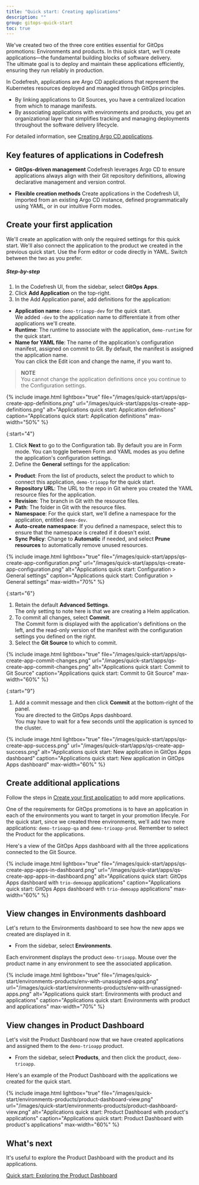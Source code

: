 ```yaml
---
title: "Quick start: Creating applications"
description: ""
group: gitops-quick-start
toc: true
---
```


We've created two of the three core entities essential for GitOps promotions: Environments and products. In this quick start, we'll create applications—the fundamental building blocks of software delivery.  
The ultimate goal is to deploy and maintain these applications efficiently, ensuring they run reliably in production.

In Codefresh, applications are Argo CD applications that represent the Kubernetes resources deployed and managed through GitOps principles. 
* By linking applications to Git Sources, you have a centralized location from which to manage manifests. 
* By associating applications with environments and products, you get an organizational layer that simplifies tracking and managing deployments throughout the software delivery lifecycle.

For detailed information, see [Creating Argo CD applications]({{site.baseurl}}/docs/deployments/gitops/create-application/).


## Key features of applications in Codefresh


* **GitOps-driven management**
  Codefresh leverages Argo CD to ensure applications always align with their Git repository definitions, allowing declarative management and version control.

* **Flexible creation methods**
  Create applications in the Codefresh UI, imported from an existing Argo CD instance, defined programmatically using YAML, or in our intuitive Form modes.



## Create your first application
We'll create an application with only the required settings for this quick start. We'll also connect the application to the product we created in the previous quick start. 
Use the Form editor or code directly in YAML. Switch between the two as you prefer. 

##### Step-by-step
1. In the Codefresh UI, from the sidebar, select **GitOps Apps**.
1. Click **Add Application** on the top-right.
1. In the Add Application panel, add definitions for the application:
  * **Application name**: `demo-trioapp-dev` for the quick start.  
    We added `-dev` to the application name to differentiate it from other applications we'll create.
  * **Runtime**: The runtime to associate with the application, `demo-runtime` for the quick start.  
  * **Name for YAML file**: The name of the application's configuration manifest, assigned on commit to Git. By default, the manifest is assigned the application name.  
    You can click the Edit icon and change the name, if you want to.

  >**NOTE**  
  You cannot change the application definitions once you continue to the Configuration settings.

{% include 
   image.html 
   lightbox="true" 
   file="/images/quick-start/apps/qs-create-app-definitions.png" 
   url="/images/quick-start/apps/qs-create-app-definitions.png" 
   alt="Applications quick start: Application definitions" 
   caption="Applications quick start: Application definitions"
   max-width="50%" 
   %} 

{:start="4"}
1. Click **Next** to go to the Configuration tab. 
  By default you are in Form mode. You can toggle between Form and YAML modes as you define the application's configuration settings.
1. Define the **General** settings for the application: 
  * **Product**: From the list of products, select the product to which to connect this application, `demo-trioapp` for the quick start.
  * **Repository URL**: The URL to the repo in Git where you created the YAML resource files for the application.
  * **Revision**: The branch in Git with the resource files.
  * **Path**: The folder in Git with the resource files.
  * **Namespace**: For the quick start, we'll define a namespace for the application, entitled `demo-dev`. 
  * **Auto-create namespace**: If you defined a namespace, select this to ensure that the namespace is created if it doesn't exist. 
  * **Sync Policy**: Change to **Automatic** if needed, and select **Prune resources** to automatically remove unused resources.

 
{% include 
   image.html 
   lightbox="true" 
   file="/images/quick-start/apps/qs-create-app-configuration.png" 
   url="/images/quick-start/apps/qs-create-app-configuration.png" 
   alt="Applications quick start: Configuration > General settings" 
   caption="Applications quick start: Configuration > General settings"
   max-width="70%" 
   %} 


{:start="6"}
1. Retain the default **Advanced Settings**.  
  The only setting to note here is that we are creating a Helm application.
1. To commit all changes, select **Commit**.  
  The Commit form is displayed with the application's definitions on the left, and the read-only version of the manifest with the configuration settings you defined on the right.
1. Select the **Git Source** to which to commit.

{% include 
   image.html 
   lightbox="true" 
   file="/images/quick-start/apps/qs-create-app-commit-changes.png" 
   url="/images/quick-start/apps/qs-create-app-commit-changes.png" 
   alt="Applications quick start: Commit to Git Source" 
   caption="Applications quick start: Commit to Git Source"
   max-width="60%" 
   %} 

{:start="9"} 
1. Add a commit message and then click **Commit** at the bottom-right of the panel.  
  You are directed to the GitOps Apps dashboard.  
  You may have to wait for a few seconds until the application is synced to the cluster.

{% include 
   image.html 
   lightbox="true" 
   file="/images/quick-start/apps/qs-create-app-success.png" 
   url="/images/quick-start/apps/qs-create-app-success.png" 
   alt="Applications quick start: New application in GitOps Apps dashboard" 
   caption="Applications quick start: New application in GitOps Apps dashboard"
   max-width="60%" 
   %} 

## Create additional applications
Follow the steps in [Create your first application](#create-your-first-application) to add more applications.  

One of the requirements for GitOps promotions is to have an application in each of the environments you want to target in your promotion lifecyle. 
For the quick start, since we created three environments, we'll add two more applications: `demo-trioapp-qa` and `demo-trioapp-prod`.
Remember to select the Product for the applications.

Here's a view of the GitOps Apps dashboard with all the three applications connected to the Git Source.

  {% include 
   image.html 
   lightbox="true" 
   file="/images/quick-start/apps/qs-create-app-apps-in-dashboard.png" 
   url="/images/quick-start/apps/qs-create-app-apps-in-dashboard.png" 
   alt="Applications quick start: GitOps Apps dashboard with `trio-demoapp` applications" 
   caption="Applications quick start: GitOps Apps dashboard with `trio-demoapp` applications"
   max-width="60%" 
   %} 


## View changes in Environments dashboard

Let's return to the Environments dashboard to see how the new apps we created are displayed in it.
 
* From the sidebar, select **Environments**.


Each environment displays the product `demo-trioapp`.
Mouse over the product name in any environment to see the associated application.

  {% include 
   image.html 
   lightbox="true" 
   file="/images/quick-start/environments-products/env-with-unassigned-apps.png" 
   url="/images/quick-start/environments-products/env-with-unassigned-apps.png" 
   alt="Applications quick start: Environments with product and applications" 
   caption="Applications quick start: Environments with product and applications"
   max-width="70%" 
   %} 

## View changes in Product Dashboard

Let's visit the Product Dashboard now that we have created applications and assigned them to the `demo-trioapp` product.
 
* From the sidebar, select **Products**, and then click the product, `demo-trioapp`.
 
Here's an example of the Product Dashboard with the applications we created for the quick start.



{% include 
	image.html 
	lightbox="true" 
	file="/images/quick-start/environments-products/product-dashboard-view.png" 
	url="/images/quick-start/environments-products/product-dashboard-view.png" 
	alt="Applications quick start: Product Dashboard with product's applications" 
	caption="Applications quick start: Product Dashboard with product's applications"
  max-width="60%" 
%}

## What's next
It's useful to explore the Product Dashboard with the product and its applications. 

[Quick start: Exploring the Product Dashboard]({{site.baseurl}}/_docs/gitops-quick-start/products/quick-start-product-dashboard/)

